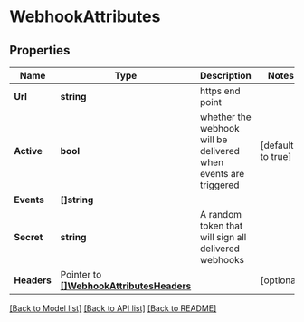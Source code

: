 # WebhookAttributes

## Properties

Name | Type | Description | Notes
------------ | ------------- | ------------- | -------------
**Url** | **string** | https end point | 
**Active** | **bool** | whether the webhook will be delivered when events are triggered | [default to true]
**Events** | **[]string** |  | 
**Secret** | **string** | A random token that will sign all delivered webhooks | 
**Headers** | Pointer to [**[]WebhookAttributesHeaders**](webhook_attributes_headers.md) |  | [optional] 

[[Back to Model list]](../README.md#documentation-for-models) [[Back to API list]](../README.md#documentation-for-api-endpoints) [[Back to README]](../README.md)


